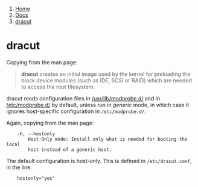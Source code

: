 <!-- -
Title: dracut
Description: Notes and links on dracut
First Published: 2014-07-13
- -->

<ol class="breadcrumb" itemprop="breadcrumb">
	<li><a href="/">Home</a></li>
	<li><a href="/docs/">Docs</a></li>
	<li><a href="/docs/dracut.html">dracut</a></li>
</ol>

dracut
======

Copying from the man page:

> **dracut** creates an initial image used by the kernel for preloading the 
> block device modules (such as IDE, SCSI or RAID) which are needed to access 
> the root filesystem.

dracut reads configuration files in [/usr/lib/modprobe.d/](/docs/lfs/usr/lib/modprobe.d/) 
and in [/etc/modprobe.d/](/docs/lfs/etc/modprobe.d/) by default, unless run in 
*generic* mode, in which case it ignores host-specific configuration in 
`/etc/modprobe.d/`.

Again, copying from the man page:

        -H, --hostonly
            Host-Only mode: Install only what is needed for booting the local 
            host instead of a generic host.

The default configuration is host-only. This is defined in `/etc/dracut.conf`, 
in the line:

        hostonly="yes"


